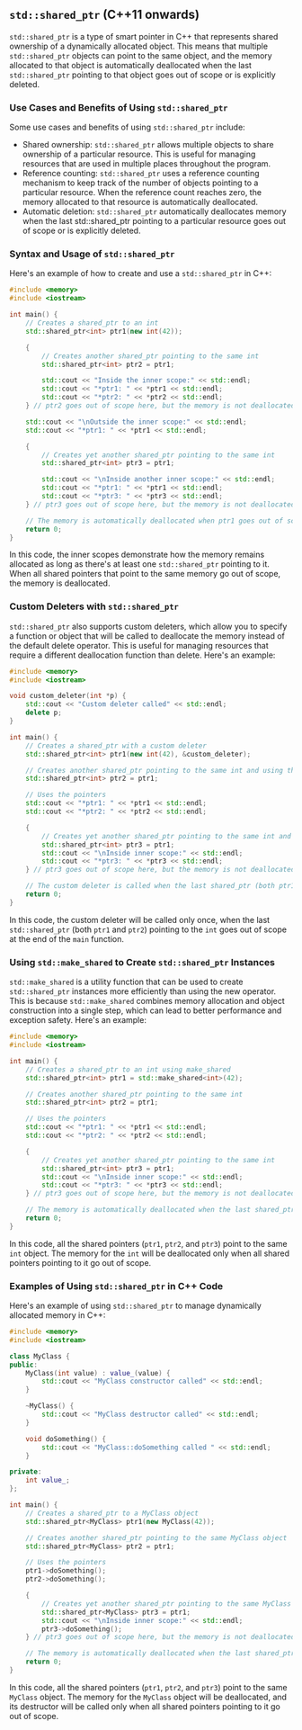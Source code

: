 ## `std::shared_ptr` (C++11 onwards)
`std::shared_ptr` is a type of smart pointer in C++ that represents shared ownership of a dynamically allocated object. This means that multiple `std::shared_ptr` objects can point to the same object, and the memory allocated to that object is automatically deallocated when the last `std::shared_ptr` pointing to that object goes out of scope or is explicitly deleted.

### Use Cases and Benefits of Using `std::shared_ptr`
Some use cases and benefits of using `std::shared_ptr` include:
* Shared ownership: `std::shared_ptr` allows multiple objects to share ownership of a particular resource. This is useful for managing resources that are used in multiple places throughout the program.
* Reference counting: `std::shared_ptr` uses a reference counting mechanism to keep track of the number of objects pointing to a particular resource. When the reference count reaches zero, the memory allocated to that resource is automatically deallocated.
* Automatic deletion: `std::shared_ptr` automatically deallocates memory when the last std::shared_ptr pointing to a particular resource goes out of scope or is explicitly deleted.

### Syntax and Usage of `std::shared_ptr`
Here's an example of how to create and use a `std::shared_ptr` in C++:
```cpp
#include <memory>
#include <iostream>

int main() {
    // Creates a shared_ptr to an int
    std::shared_ptr<int> ptr1(new int(42));

    {
        // Creates another shared_ptr pointing to the same int
        std::shared_ptr<int> ptr2 = ptr1;

        std::cout << "Inside the inner scope:" << std::endl;
        std::cout << "*ptr1: " << *ptr1 << std::endl;
        std::cout << "*ptr2: " << *ptr2 << std::endl;
    } // ptr2 goes out of scope here, but the memory is not deallocated because ptr1 still points to it

    std::cout << "\nOutside the inner scope:" << std::endl;
    std::cout << "*ptr1: " << *ptr1 << std::endl;

    {
        // Creates yet another shared_ptr pointing to the same int
        std::shared_ptr<int> ptr3 = ptr1;

        std::cout << "\nInside another inner scope:" << std::endl;
        std::cout << "*ptr1: " << *ptr1 << std::endl;
        std::cout << "*ptr3: " << *ptr3 << std::endl;
    } // ptr3 goes out of scope here, but the memory is not deallocated because ptr1 still points to it

    // The memory is automatically deallocated when ptr1 goes out of scope at the end of the main function
    return 0;
}
```
In this code, the inner scopes demonstrate how the memory remains allocated as long as there's at least one `std::shared_ptr` pointing to it. When all shared pointers that point to the same memory go out of scope, the memory is deallocated.

### Custom Deleters with `std::shared_ptr`
`std::shared_ptr` also supports custom deleters, which allow you to specify a function or object that will be called to deallocate the memory instead of the default delete operator. This is useful for managing resources that require a different deallocation function than delete. Here's an example:
```cpp
#include <memory>
#include <iostream>

void custom_deleter(int *p) {
    std::cout << "Custom deleter called" << std::endl;
    delete p;
}

int main() {
    // Creates a shared_ptr with a custom deleter
    std::shared_ptr<int> ptr1(new int(42), &custom_deleter);

    // Creates another shared_ptr pointing to the same int and using the same custom deleter
    std::shared_ptr<int> ptr2 = ptr1;

    // Uses the pointers
    std::cout << "*ptr1: " << *ptr1 << std::endl;
    std::cout << "*ptr2: " << *ptr2 << std::endl;

    {
        // Creates yet another shared_ptr pointing to the same int and using the same custom deleter
        std::shared_ptr<int> ptr3 = ptr1;
        std::cout << "\nInside inner scope:" << std::endl;
        std::cout << "*ptr3: " << *ptr3 << std::endl;
    } // ptr3 goes out of scope here, but the memory is not deallocated because ptr1 and ptr2 still point to it

    // The custom deleter is called when the last shared_ptr (both ptr1 and ptr2) pointing to the int goes out of scope at the end of the main function
    return 0;
}
```

In this code, the custom deleter will be called only once, when the last `std::shared_ptr` (both `ptr1` and `ptr2`) pointing to the `int` goes out of scope at the end of the `main` function.

### Using `std::make_shared` to Create `std::shared_ptr` Instances
`std::make_shared` is a utility function that can be used to create `std::shared_ptr` instances more efficiently than using the new operator. This is because `std::make_shared` combines memory allocation and object construction into a single step, which can lead to better performance and exception safety. Here's an example:
```cpp
#include <memory>
#include <iostream>

int main() {
    // Creates a shared_ptr to an int using make_shared
    std::shared_ptr<int> ptr1 = std::make_shared<int>(42);

    // Creates another shared_ptr pointing to the same int
    std::shared_ptr<int> ptr2 = ptr1;

    // Uses the pointers
    std::cout << "*ptr1: " << *ptr1 << std::endl;
    std::cout << "*ptr2: " << *ptr2 << std::endl;

    {
        // Creates yet another shared_ptr pointing to the same int
        std::shared_ptr<int> ptr3 = ptr1;
        std::cout << "\nInside inner scope:" << std::endl;
        std::cout << "*ptr3: " << *ptr3 << std::endl;
    } // ptr3 goes out of scope here, but the memory is not deallocated because ptr1 and ptr2 still point to it

    // The memory is automatically deallocated when the last shared_ptr (both ptr1 and ptr2) pointing to the int goes out of scope at the end of the main function
    return 0;
}
```
In this code, all the shared pointers (`ptr1`, `ptr2`, and `ptr3`) point to the same `int` object. The memory for the `int` will be deallocated only when all shared pointers pointing to it go out of scope.

### Examples of Using `std::shared_ptr` in C++ Code
Here's an example of using `std::shared_ptr` to manage dynamically allocated memory in C++:
```cpp
#include <memory>
#include <iostream>

class MyClass {
public:
    MyClass(int value) : value_(value) {
        std::cout << "MyClass constructor called" << std::endl;
    }

    ~MyClass() {
        std::cout << "MyClass destructor called" << std::endl;
    }

    void doSomething() {
        std::cout << "MyClass::doSomething called " << std::endl;
    }

private:
    int value_;
};

int main() {
    // Creates a shared_ptr to a MyClass object
    std::shared_ptr<MyClass> ptr1(new MyClass(42));

    // Creates another shared_ptr pointing to the same MyClass object
    std::shared_ptr<MyClass> ptr2 = ptr1;

    // Uses the pointers
    ptr1->doSomething();
    ptr2->doSomething();

    {
        // Creates yet another shared_ptr pointing to the same MyClass object
        std::shared_ptr<MyClass> ptr3 = ptr1;
        std::cout << "\nInside inner scope:" << std::endl;
        ptr3->doSomething();
    } // ptr3 goes out of scope here, but the memory is not deallocated because ptr1 and ptr2 still point to it

    // The memory is automatically deallocated when the last shared_ptr (both ptr1 and ptr2) pointing to the MyClass object goes out of scope at the end of the main function
    return 0;
}
```
In this code, all the shared pointers (`ptr1`, `ptr2`, and `ptr3`) point to the same `MyClass` object. The memory for the `MyClass` object will be deallocated, and its destructor will be called only when all shared pointers pointing to it go out of scope.